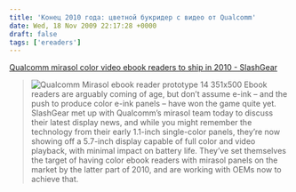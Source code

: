 ```yaml
---
title: 'Конец 2010 года: цветной букридер с видео от Qualcomm'
date: Wed, 18 Nov 2009 22:17:28 +0000
draft: false
tags: ['ereaders']
---
```


[Qualcomm mirasol color video ebook readers to ship in 2010 - SlashGear](http://www.slashgear.com/qualcomm-mirasol-color-video-ebook-readers-to-ship-in-2010-1863752/)

> ![Qualcomm Mirasol ebook reader prototype 14 351x500](http://www.slashgear.com/wp-content/uploads/2009/11/Qualcomm_Mirasol_ebook_reader_prototype_14-351x500.jpg "Qualcomm_Mirasol_ebook_reader_prototype_14") Ebook readers are arguably coming of age, but don’t assume e-ink – and the push to produce color e-ink panels – have won the game quite yet. SlashGear met up with Qualcomm’s mirasol team today to discuss their latest display news, and while you might remember the technology from their early 1.1-inch single-color panels, they’re now showing off a 5.7-inch display capable of full color and video playback, with minimal impact on battery life. They’ve set themselves the target of having color ebook readers with mirasol panels on the market by the latter part of 2010, and are working with OEMs now to achieve that.